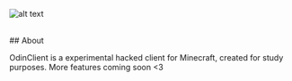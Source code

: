 ![alt text](https://github.com/localthreader/OdinClient/src/main/resources/assets/odinclient/banner.png?raw=true)

<br>
## About

OdinClient is a experimental hacked client for Minecraft, created for study purposes.
More features coming soon <3

